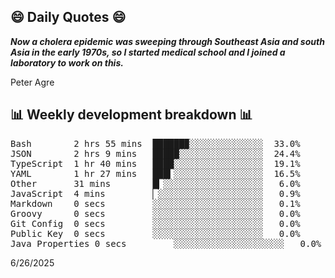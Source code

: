 ## 😄 Daily Quotes 😄

_**Now a cholera epidemic was sweeping through Southeast Asia and south Asia in the early 1970s, so I started medical school and I joined a laboratory to work on this.**_

Peter Agre



## 📊 Weekly development breakdown 📊

<pre>Bash        2 hrs 55 mins  ██████▉░░░░░░░░░░░░░░  33.0%
JSON        2 hrs 9 mins   █████░░░░░░░░░░░░░░░░  24.4%
TypeScript  1 hr 40 mins   ████░░░░░░░░░░░░░░░░░  19.1%
YAML        1 hr 27 mins   ███▍░░░░░░░░░░░░░░░░░  16.5%
Other       31 mins        █▎░░░░░░░░░░░░░░░░░░░   6.0%
JavaScript  4 mins         ▏░░░░░░░░░░░░░░░░░░░░   0.9%
Markdown    0 secs         ░░░░░░░░░░░░░░░░░░░░░   0.1%
Groovy      0 secs         ░░░░░░░░░░░░░░░░░░░░░   0.0%
Git Config  0 secs         ░░░░░░░░░░░░░░░░░░░░░   0.0%
Public Key  0 secs         ░░░░░░░░░░░░░░░░░░░░░   0.0%
Java Properties 0 secs         ░░░░░░░░░░░░░░░░░░░░░   0.0%</pre>

6/26/2025